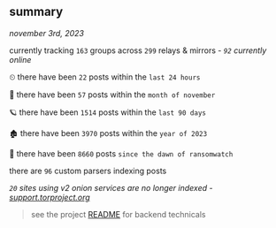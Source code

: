 
## summary
_november 3rd, 2023_

currently tracking `163` groups across `299` relays & mirrors - _`92` currently online_

⏲ there have been `22` posts within the `last 24 hours`

🦈 there have been `57` posts within the `month of november`

🪐 there have been `1514` posts within the `last 90 days`

🏚 there have been `3970` posts within the `year of 2023`

🦕 there have been `8660` posts `since the dawn of ransomwatch`

there are `96` custom parsers indexing posts

_`20` sites using v2 onion services are no longer indexed - [support.torproject.org](https://support.torproject.org/onionservices/v2-deprecation/)_

> see the project [README](https://github.com/joshhighet/ransomwatch#ransomwatch--) for backend technicals
